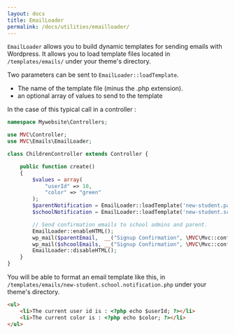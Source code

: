 ```yaml
---
layout: docs
title: EmailLoader
permalink: /docs/utilities/emailloader/
---
```


`EmailLoader` allows you to build dynamic templates for sending emails with Wordpress. It allows you to load template files located in `/templates/emails/` under your theme's directory.

Two parameters can be sent to `EmailLoader::loadTemplate`.

* The name of the template file (minus the .php extension).
* an optional array of values to send to the template


In the case of this typical call in a controller :

~~~ php
namespace Mywebsite\Controllers;

use MVC\Controller;
use MVC\Emails\EmailLoader;

class ChildrenController extends Controller {

    public function create()
    {
        $values = array(
            "userId" => 10,
            "color" => "green"
        );
        $parentNotification = EmailLoader::loadTemplate('new-student.parent.notification', $values);
        $schoolNotification = EmailLoader::loadTemplate('new-student.school.notification', $values);

        // Send confirmation emails to school admins and parent.
        EmailLoader::enableHTML();
        wp_mail($parentEmail,  __("Signup Confirmation", \MVC\Mvc::config('key')), $parentNotification, array('Reply-To' => 'no-reply@domain.com'));
        wp_mail($shcoolEmails, __("Signup Confirmation", \MVC\Mvc::config('key')), $schoolNotification, array('Reply-To' => 'no-reply@domain.com'));
        EmailLoader::disableHTML();
    }
}
~~~

You will be able to format an email template like this, in `/templates/emails/new-student.school.notification.php` under your theme's directory.

~~~ html
<ul>
    <li>The current user id is : <?php echo $userId; ?></li>
    <li>The current color is : <?php echo $color; ?></li>
</ul>
~~~
